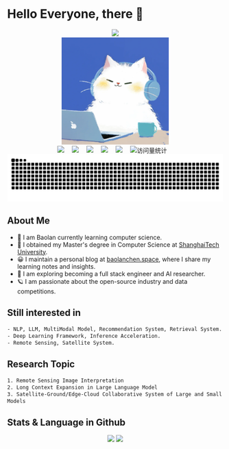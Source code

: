 # Hello Everyone, there 👋

<div align="center">
     
  <div>
    <a href="https://baolanchen.github.io/">
      <img src="https://readme-typing-svg.demolab.com?font=Fira+Code&pause=1000&width=980&lines=console.log(%22Hello%2C%20World!%22);Welcome to my little corner of the internet! &center=true&size=35&color=#33ccff " />
    </a>
  </div>
   
   <!-- cute cat pictures 可爱猫猫图片-->
  <picture>
    <img src="https://github.com/BaolanChen/BaolanChen/blob/main/cute_cat.png" / width=250>
  </picture>

   <!-- profile logo 个人资料徽标 -->
  <div>
     <!-- csdn -->
     <a href="https://blog.csdn.net/qq_40712026?type=blog"><img src="https://img.shields.io/badge/CSDN-博客-ff3300" /></a>&emsp;
       <!-- blog -->
     <a href="https://baolanchen.github.io/"><img src="https://img.shields.io/badge/Website-个人主页-8c36db" /></a>&emsp;
      <!-- zhihu -->
     <a href="https://www.zhihu.com/people/cbl-95"><img src="https://img.shields.io/badge/Zhihu-知乎-3399ff" /></a>&emsp;     
       <!-- leetcode -->
     <a href="https://leetcode.cn/u/blbllll-1bxw0ajwnx/"><img src="https://img.shields.io/badge/LeetCode-编程-ff9900" /></a>&emsp;
     <!-- Kaggle -->
     <a href="https://www.kaggle.com/helloiamcbl"><img src="https://img.shields.io/badge/Kaggle-竞赛-007fff" /></a>&emsp;
    <!-- visitor -->
    <img src="https://komarev.com/ghpvc/?username=BaolanChen&label=Views&color=orange&style=flat" alt="访问量统计" />&emsp;

  </div>
  
<!-- Snake Code Contribution Map 贪吃蛇代码贡献图 -->
<picture>
  <source media="(prefers-color-scheme: dark)" srcset="https://raw.githubusercontent.com/BaolanChen/BaolanChen/output/github-contribution-grid-snake-dark.svg">
  <source media="(prefers-color-scheme: light)" srcset="https://raw.githubusercontent.com/BaolanChen/BaolanChen/output/github-contribution-grid-snake.svg">
  <img alt="github contribution grid snake animation" src="https://raw.githubusercontent.com/BaolanChen/BaolanChen/output/github-contribution-grid-snake.svg">
</picture>

</div>

## About Me
- 🔭 I am Baolan currently learning computer science.
- 💼 I obtained my Master's degree in Computer Science at [ShanghaiTech University](https://www.shanghaitech.edu.cn/).
- 😀 I maintain a personal blog at [baolanchen.space](https://baolanchen.space), where I share my learning notes and insights.
- 🌱 I am exploring becoming a full stack engineer and AI researcher.
- 🪐 I am passionate about the open-source industry and data competitions. 

## Still interested in  
    - NLP, LLM, MultiModal Model, Recommendation System, Retrieval System.
    - Deep Learning Framework, Inference Acceleration.
    - Remote Sensing, Satellite System.

## Research Topic  
    1. Remote Sensing Image Interpretation
    2. Long Context Expansion in Large Language Model
    3. Satellite-Ground/Edge-Cloud Collaborative System of Large and Small Models

## Stats & Language in Github
<div align="center" >
<!-- GitHub 数据统计 -->
<img height="137px" src="https://github-readme-stats-git-masterrstaa-rickstaa.vercel.app/api?username=BaolanChen&hide_title=true&hide_border=true&show_icons=true&include_all_commits=true&line_height=21text_color=000&icon_color=000&bg_color=0,ea6161,ffc64d,fffc4d,52fa5a&theme=graywhite" />
<img height="137px" src="https://github-readme-stats-git-masterrstaa-rickstaa.vercel.app/api/top-langs/?username=BaolanChen&hide_title=true&hide_border=true&layout=compact&langs_count=6&text_color=000&icon_color=fff&bg_color=0,52fa5a,4dfcff,c64dff&theme=graywhite" /><br>
<!-- <img height="173px" src="https://github-readme-stats-git-masterrstaa-rickstaa.vercel.app/api?username=BaolanChen&show_icons=true&include_all_commits=true&line_height=21" /> -->
<!-- <img height="173px" src="https://github-readme-stats-git-masterrstaa-rickstaa.vercel.app/api/top-langs/?username=BaolanChen&layout=compact&langs_count=6" /><br> -->

</div>
